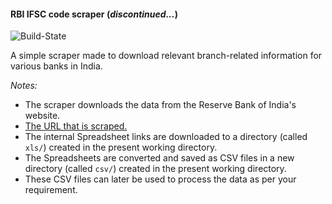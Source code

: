 #### RBI IFSC code scraper (*discontinued...*)  
  
![Build-State](https://travis-ci.org/rn4ir/bankinfo-parser.svg?branch=master)  
  
A simple scraper made to download relevant branch-related information for various banks in India.  
  
*Notes:*
- The scraper downloads the data from the Reserve Bank of India's website.
- [The URL that is scraped.](https://www.rbi.org.in/Scripts/bs_viewcontent.aspx?Id=2009)
- The internal Spreadsheet links are downloaded to a directory (called `xls/`) created in the present working directory.
- The Spreadsheets are converted and saved as CSV files in a new directory (called `csv/`) created in the present working directory.
- These CSV files can later be used to process the data as per your requirement.
